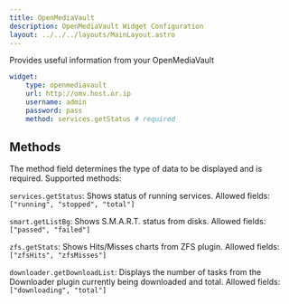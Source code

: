 ```yaml
---
title: OpenMediaVault
description: OpenMediaVault Widget Configuration
layout: ../../../layouts/MainLayout.astro
---
```


Provides useful information from your OpenMediaVault

```yaml
widget:
    type: openmediavault
    url: http://omv.host.or.ip
    username: admin
    password: pass
    method: services.getStatus # required
```

## Methods

The method field determines the type of data to be displayed and is required. Supported methods:

`services.getStatus`: Shows status of running services. Allowed fields: `["running", "stopped", "total"]`

`smart.getListBg`: Shows S.M.A.R.T. status from disks. Allowed fields: `["passed", "failed"]`

`zfs.getStats`: Shows Hits/Misses charts from ZFS plugin. Allowed fields: `["zfsHits", "zfsMisses"]`

`downloader.getDownloadList`: Displays the number of tasks from the Downloader plugin currently being downloaded and total. Allowed fields: `["downloading", "total"]`


